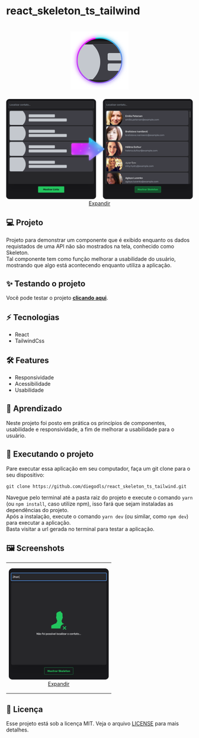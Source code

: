 # react_skeleton_ts_tailwind


<h1 dir="auto" align="center">
<a 
   target="_blank" 
   alt="react_skeleton_ts_tailwind - teste já" 
   title="react_skeleton_ts_tailwind - teste já"
   href="https://react-skeleton-ts-tailwind.vercel.app/"> 
  <img 
     alt="react_crud_state_ts_tailwind - teste já" 
     title="react_crud_state_ts_tailwind - teste já"
     style="max-width: 100%; height="80"" 
     src="https://github.com/diegodls/react_skeleton_ts_tailwind/blob/assets/icon.png?raw=true"/>
</a>  
</h1>
<p dir="auto" align="center">
  <a
    target="_blank"
    alt="Cover"
    title="Cover"
    href="https://raw.githubusercontent.com/diegodls/react_skeleton_ts_tailwind/assets/cover.png"
  >
    <img alt="Cover" title="Cover"
    style="max-width: 100%; height="80""
    src="https://raw.githubusercontent.com/diegodls/react_skeleton_ts_tailwind/assets/cover.png"/>
  Expandir
    </a>
</p>

## :computer: Projeto
Projeto para demonstrar um componente que é exibido enquanto os dados requistados de uma API não são mostrados na tela, conhecido como Skeleton.</br>
Tal componente tem como função melhorar a usabilidade do usuário, mostrando que algo está acontecendo enquanto utiliza a aplicação.

## :sparkles: Testando o projeto
Você pode testar o projeto **[clicando aqui](https://react-skeleton-ts-tailwind.vercel.app/)**.</br>

## :zap: Tecnologias</h2>
<ul>
  <li>React</li>  
  <li>TailwindCss</li>
</ul>

## :hammer_and_wrench: Features
<ul>
  <li>Responsividade</li>  
  <li>Acessibilidade</li>
  <li>Usabilidade</li> 
</ul>

## :dart: Aprendizado
Neste projeto foi posto em prática os princípios de componentes, usabilidade e responsividade, a fim de melhorar a usabilidade para o usuário.</br>

## :sparkler: Executando o projeto
Pare executar essa aplicação em seu computador, faça um git clone para o seu dispositivo:</br>

```
git clone https://github.com/diegodls/react_skeleton_ts_tailwind.git
```

Navegue pelo terminal até a pasta raiz do projeto e execute o comando `yarn` (ou `npm install`, caso utilize npm), isso fará que sejam instaladas as dependências do projeto.</br>
Após a instalação, execute o comando `yarn dev` (ou similar, como `npm dev`) para executar a aplicação.</br>
Basta visitar a url gerada no terminal para testar a aplicação.</br>

## :framed_picture: Screenshots
<table>
  <tr>
    <td>
       <p dir="auto" align="center">
      <a 
         href="https://github.com/diegodls/react_skeleton_ts_tailwind/blob/assets/print.png?raw=true" 
         target="_blank" 
         alt="Print" 
         title="Print">
        <img 
           src="https://github.com/diegodls/react_skeleton_ts_tailwind/blob/assets/print.png?raw=true" 
           alt="Print" 
           title="Print" 
           style="width="300" height="300""/></br>
        Expandir
      </a>
   </p>
    </td>   
  <tr>
<table>

## :page_facing_up: Licença
Esse projeto está sob a licença MIT. Veja o arquivo [LICENSE](https://github.com/diegodls/nlw_return_22-05/blob/main/LICENSE) para mais detalhes.</br>
